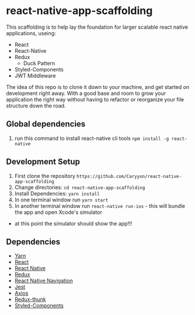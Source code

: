 # react-native-app-scaffolding

This scaffolding is to help lay the foundation for larger scalable react native applications, useing:

* React
* React-Native
* Redux
    * Duck Pattern
* Styled-Components
* JWT Middleware

The idea of this repo is to clone it down to your machine, and get started on development right away. With a good base and room to grow your application the right way without having to refactor or reorganize your file structure down the road.

## Global dependencies
1. run this command to install react-native cli tools `npm install -g react-native`

## Development Setup

1. First clone the repository `https://github.com/Caryyon/react-native-app-scaffolding`
2. Change directories: `cd react-native-app-scaffolding`
3. Install Dependencies: `yarn install`
4. In one terminal window run `yarn start`
5. In another terminal window run `react-native run-ios` - this will bundle the app and open Xcode's simulator

- at this point the simulator should show the app!!!

## Dependencies

* [Yarn](https://yarnpkg.com/en/)
* [React](https://facebook.github.io/react/docs/hello-world.html)
* [React Native](https://facebook.github.io/react-native/)
* [Redux](https://redux.js.org/)
* [React Native Navigation](https://wix.github.io/react-native-navigation/#/)
* [Jest](https://facebook.github.io/jest/)
* [Axios](https://github.com/axios/axios)
* [Redux-thunk](https://github.com/gaearon/redux-thunk)
* [Styled-Components](https://www.styled-components.com/)
